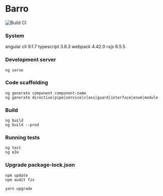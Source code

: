 # Barro 

![Build CI](https://github.com/linhdongoc/barro/workflows/Build%20CI/badge.svg?branch=master)

### System
angular cli 9.1.7
typescript 3.8.3
webpack 4.42.0
rxjs 6.5.5

### Development server
~~~
ng serve
~~~

### Code scaffolding
~~~
ng generate component component-name
ng generate directive|pipe|service|class|guard|interface|enum|module
~~~

### Build
~~~
ng build
ng build --prod
~~~

### Running tests
~~~
ng test
ng e2e
~~~

### Upgrade package-lock.json
~~~
npm update
npm audit fix

yarn upgrade
~~~
